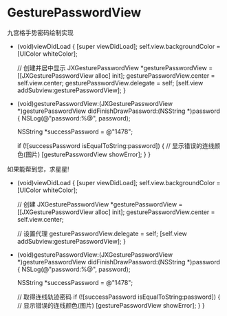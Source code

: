 # GesturePasswordView
九宫格手势密码绘制实现

- (void)viewDidLoad
{
    [super viewDidLoad];
    self.view.backgroundColor = [UIColor whiteColor];
    
    // 创建并居中显示
    JXGesturePasswordView *gesturePasswordView = [[JXGesturePasswordView alloc] init];
    gesturePasswordView.center = self.view.center;
    gesturePasswordView.delegate = self;
    [self.view addSubview:gesturePasswordView];
}

- (void)gesturePasswordView:(JXGesturePasswordView *)gesturePasswordView didFinishDrawPassword:(NSString *)password
{
    NSLog(@"password:%@", password);
    
    NSString *successPassword = @"1478";
    
    if (![successPassword isEqualToString:password])
    {
        // 显示错误的连线颜色(图片)
        [gesturePasswordView showError];
    }
}

如果能帮到您，求星星!

- (void)viewDidLoad
{
    [super viewDidLoad];
    self.view.backgroundColor = [UIColor whiteColor];

    // 创建
    JXGesturePasswordView *gesturePasswordView = [[JXGesturePasswordView alloc] init];
    gesturePasswordView.center = self.view.center;

    // 设置代理
    gesturePasswordView.delegate = self;
    [self.view addSubview:gesturePasswordView];
}

- (void)gesturePasswordView:(JXGesturePasswordView *)gesturePasswordView didFinishDrawPassword:(NSString *)password
{
    NSLog(@"password:%@", password);

    NSString *successPassword = @"1478";

    // 取得连线轨迹密码
    if (![successPassword isEqualToString:password])
    {
        // 显示错误的连线颜色(图片)
        [gesturePasswordView showError];
    }
}